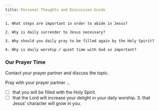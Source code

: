 ```yaml
---
title: Personal Thoughts and Discussion Guide
---
```


`1. What steps are important in order to abide in Jesus?`

`2. Why is daily surrender to Jesus necessary?`

`3. Why should you daily pray to be filled again by the Holy Spirit?`

`4. Why is daily worship / quiet time with God so important?`

### Our Prayer Time

Contact your prayer partner and discuss the topic.

Pray with your prayer partner ...

- [ ] that you will be filled with the Holy Spirit.
- [ ] that the Lord will increase your delight in your daily worship. 3. that Jesus’ character will grow in you.